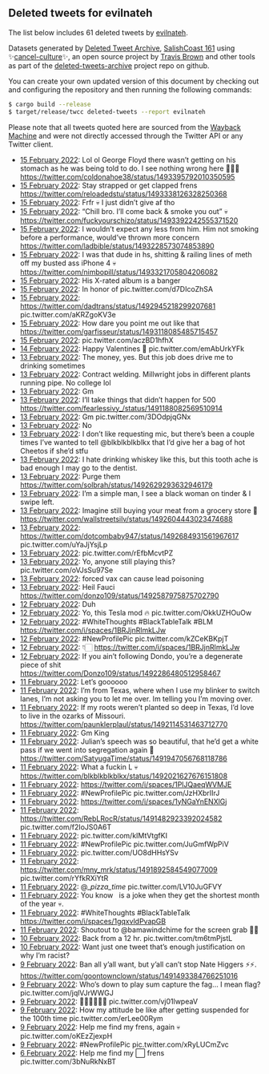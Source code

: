 ## Deleted tweets for evilnateh

The list below includes 61 deleted tweets by
[evilnateh](https://twitter.com/evilnateh).



Datasets generated by [Deleted Tweet Archive](https://twitter.com/deletedtweet161), 
[SalishCoast 161](https://twitter.com/SalishCoastA) using 
✨[cancel-culture](https://github.com/travisbrown/cancel-culture)✨, an open source project by 
[Travis Brown](https://twitter.com/travisbrown) and other tools as part of the 
[deleted-tweets-archive](https://github.com/salcoast/deleted-tweets-archive/) project repo on github.

You can create your own updated version of this document by checking out and configuring the
repository and then running the following commands:

```bash
$ cargo build --release
$ target/release/twcc deleted-tweets --report evilnateh
```

Please note that all tweets quoted here are sourced from the
[Wayback Machine](https://web.archive.org) and were not directly accessed through the Twitter API or
any Twitter client.

* [15 February 2022](https://web.archive.org/web/20220215144359/https://twitter.com/EvilNateH/status/1493595654530154502): Lol ol George Floyd there wasn’t getting on his stomach as he was being told to do. I see nothing wrong here 🤷🏻‍♂️ https://twitter.com/coldonahoe38/status/1493395792010350595 <!--1493595654530154502-->
* [15 February 2022](https://web.archive.org/web/20220215063738/https://twitter.com/EvilNateH/status/1493473275304886274): Stay strapped or get clapped frens https://twitter.com/reloadedstu/status/1493338126328250368 <!--1493473275304886274-->
* [15 February 2022](https://web.archive.org/web/20220215063337/https://twitter.com/EvilNateH/status/1493472247826243587): Frfr 💀 I just didn’t give af tho <!--1493472247826243587-->
* [15 February 2022](https://web.archive.org/web/20220215062813/https://twitter.com/EvilNateH/status/1493470884937490434): “Chill bro. I’ll come back & smoke you out” 💀 https://twitter.com/fuckyourschizo/status/1493392242555371520 <!--1493470884937490434-->
* [15 February 2022](https://web.archive.org/web/20220215060941/https://twitter.com/EvilNateH/status/1493466241738190855): I wouldn’t expect any less from him. Him not smoking before a performance, would’ve thrown more concern https://twitter.com/ladbible/status/1493228573074853890 <!--1493466241738190855-->
* [15 February 2022](https://web.archive.org/web/20220215055406/https://twitter.com/EvilNateH/status/1493462312673501186): I was that dude in hs, shitting & railing lines of meth off my busted ass iPhone 4 💀 https://twitter.com/nimbopill/status/1493321705804206082 <!--1493462312673501186-->
* [15 February 2022](https://web.archive.org/web/20220215040332/https://twitter.com/EvilNateH/status/1493434486578683907): His X-rated album is a banger <!--1493434486578683907-->
* [15 February 2022](https://web.archive.org/web/20220215024705/https://twitter.com/EvilNateH/status/1493415199302430724): In honor of  pic.twitter.com/d7DIcoZhSA <!--1493415199302430724-->
* [15 February 2022](https://web.archive.org/web/20220215013940/https://twitter.com/EvilNateH/status/1493398243081965568): https://twitter.com/dadtrans/status/1492945218299207681  pic.twitter.com/aKRZgoKV3e <!--1493398243081965568-->
* [15 February 2022](https://web.archive.org/web/20220215013444/https://twitter.com/EvilNateH/status/1493397020329091079): How dare you point me out like that https://twitter.com/garfisseur/status/1493118085485715457 <!--1493397020329091079-->
* [15 February 2022](https://web.archive.org/web/20220215002256/https://twitter.com/EvilNateH/status/1493378945995137028): pic.twitter.com/aczBD1hfhX <!--1493378945995137028-->
* [14 February 2022](https://web.archive.org/web/20220214175730/https://twitter.com/EvilNateH/status/1493281991185387526): Happy Valentines 🥰 pic.twitter.com/emAbUrkYFk <!--1493281991185387526-->
* [13 February 2022](https://web.archive.org/web/20220213164458/https://twitter.com/EvilNateH/status/1492901333158047745): The money, yes. But this job does drive me to drinking sometimes <!--1492901333158047745-->
* [13 February 2022](https://web.archive.org/web/20220213163434/https://twitter.com/EvilNateH/status/1492898737286483969): Contract welding. Millwright jobs in different plants running pipe. No college lol <!--1492898737286483969-->
* [13 February 2022](https://web.archive.org/web/20220213153814/https://twitter.com/EvilNateH/status/1492884547373092873): Gm <!--1492884547373092873-->
* [13 February 2022](https://web.archive.org/web/20220213134207/https://twitter.com/EvilNateH/status/1492855305390239750): I’ll take things that didn’t happen for 500 https://twitter.com/fearlessivy_/status/1491188082569510914 <!--1492855305390239750-->
* [13 February 2022](https://web.archive.org/web/20220213133042/https://twitter.com/EvilNateH/status/1492852395159736322): Gm pic.twitter.com/3DOdpjqGNx <!--1492852395159736322-->
* [13 February 2022](https://web.archive.org/web/20220213125445/https://twitter.com/EvilNateH/status/1492843383148142593): No <!--1492843383148142593-->
* [13 February 2022](https://web.archive.org/web/20220213060102/https://twitter.com/EvilNateH/status/1492739282955649026): I don’t like requesting mic, but there’s been a couple times I’ve wanted to tell  @blkblkblkblkx  that I’d give her a bag of hot Cheetos if she’d stfu <!--1492739282955649026-->
* [13 February 2022](https://web.archive.org/web/20220213045511/https://twitter.com/EvilNateH/status/1492722701844336654): I hate drinking whiskey like this, but this tooth ache is bad enough I may go to the dentist. <!--1492722701844336654-->
* [13 February 2022](https://web.archive.org/web/20220213044127/https://twitter.com/EvilNateH/status/1492719262271692800): Purge them https://twitter.com/solbrah/status/1492629293632946179 <!--1492719262271692800-->
* [13 February 2022](https://web.archive.org/web/20220213040159/https://twitter.com/EvilNateH/status/1492709321045692417): I’m a simple man, I see a black woman on tinder & I swipe left. <!--1492709321045692417-->
* [13 February 2022](https://web.archive.org/web/20220213035314/https://twitter.com/EvilNateH/status/1492707135175675905): Imagine still buying your meat from a grocery store 🤢 https://twitter.com/wallstreetsilv/status/1492604443023474688 <!--1492707135175675905-->
* [13 February 2022](https://web.archive.org/web/20220213024612/https://twitter.com/EvilNateH/status/1492690252904947713): https://twitter.com/dotcombaby947/status/1492684931561967617  pic.twitter.com/uYaJjYsjLp <!--1492690252904947713-->
* [13 February 2022](https://web.archive.org/web/20220213023656/https://twitter.com/EvilNateH/status/1492687931210932227): pic.twitter.com/rEfbMcvtPZ <!--1492687931210932227-->
* [13 February 2022](https://web.archive.org/web/20220213021757/https://twitter.com/EvilNateH/status/1492683135338823681): Yo, anyone still playing this? pic.twitter.com/oVJsSu97Se <!--1492683135338823681-->
* [13 February 2022](https://web.archive.org/web/20220213020648/https://twitter.com/EvilNateH/status/1492680348630667270): forced vax can cause lead poisoning <!--1492680348630667270-->
* [13 February 2022](https://web.archive.org/web/20220213013653/https://twitter.com/EvilNateH/status/1492672811629961218): Heil Fauci https://twitter.com/donzo109/status/1492587975875702790 <!--1492672811629961218-->
* [12 February 2022](https://web.archive.org/web/20220214023836/https://twitter.com/EvilNateH/status/1492327219775119365): Duh <!--1492327219775119365-->
* [12 February 2022](https://web.archive.org/web/20220214023136/https://twitter.com/EvilNateH/status/1492324876136423429): Yo, this Tesla mod 🔥 pic.twitter.com/OkkUZHOuOw <!--1492324876136423429-->
* [12 February 2022](https://web.archive.org/web/20220214011124/https://twitter.com/EvilNateH/status/1492305278917824515): #WhiteThoughts   #BlackTableTalk    #BLM  https://twitter.com/i/spaces/1BRJjnRlmkLJw <!--1492305278917824515-->
* [12 February 2022](https://web.archive.org/web/20220214005442/https://twitter.com/EvilNateH/status/1492301073452834822): #NewProfilePic  pic.twitter.com/kZCeKBKpjT <!--1492301073452834822-->
* [12 February 2022](https://web.archive.org/web/20220214004921/https://twitter.com/EvilNateH/status/1492299721238528005): 👇🏻 https://twitter.com/i/spaces/1BRJjnRlmkLJw <!--1492299721238528005-->
* [12 February 2022](https://web.archive.org/web/20220214004808/https://twitter.com/EvilNateH/status/1492299424583888909): If you ain’t following Dondo, you’re a degenerate piece of shit https://twitter.com/Donzo109/status/1492286480512958467 <!--1492299424583888909-->
* [11 February 2022](https://web.archive.org/web/20220213234613/https://twitter.com/EvilNateH/status/1492283801556430852): Let’s goooooo <!--1492283801556430852-->
* [11 February 2022](https://web.archive.org/web/20220213212952/https://twitter.com/EvilNateH/status/1492249506104102912): I’m from Texas, where when I use my blinker to switch lanes, I’m not asking you to let me over. Im telling you I’m moving over. <!--1492249506104102912-->
* [11 February 2022](https://web.archive.org/web/20220213195146/https://twitter.com/EvilNateH/status/1492224837422616576): If my roots weren’t planted so deep in Texas, I’d love to live in the ozarks of Missouri. https://twitter.com/paunklerplaul/status/1492114531463712770 <!--1492224837422616576-->
* [11 February 2022](https://web.archive.org/web/20220213125131/https://twitter.com/EvilNateH/status/1492119072607289347): Gm King <!--1492119072607289347-->
* [11 February 2022](https://web.archive.org/web/20220213105606/https://twitter.com/EvilNateH/status/1492090019158364168): Julian’s speech was so beautiful, that he’d get a white pass if we went into segregation again 💯 https://twitter.com/SatyugaTime/status/1491947056768118786 <!--1492090019158364168-->
* [11 February 2022](https://web.archive.org/web/20220213062456/https://twitter.com/EvilNateH/status/1492021776339116054): What a fuckin L 💀 https://twitter.com/blkblkblkblkx/status/1492021627676151808 <!--1492021776339116054-->
* [11 February 2022](https://web.archive.org/web/20220213061916/https://twitter.com/EvilNateH/status/1492020351164948503): https://twitter.com/i/spaces/1PlJQaeqWVMJE <!--1492020351164948503-->
* [11 February 2022](https://web.archive.org/web/20220213060554/https://twitter.com/EvilNateH/status/1492016970681786368): #NewProfilePic  pic.twitter.com/JzHXbrIIrJ <!--1492016970681786368-->
* [11 February 2022](https://web.archive.org/web/20220213041338/https://twitter.com/EvilNateH/status/1491988722354638850): https://twitter.com/i/spaces/1yNGaYnENXlGj <!--1491988722354638850-->
* [11 February 2022](https://web.archive.org/web/20220213040723/https://twitter.com/EvilNateH/status/1491987162732335104): https://twitter.com/RebLRocR/status/1491482923392024582  pic.twitter.com/f2IoJS0A6T <!--1491987162732335104-->
* [11 February 2022](https://web.archive.org/web/20220213031509/https://twitter.com/EvilNateH/status/1491974031054192641): pic.twitter.com/kIMtVtgfKI <!--1491974031054192641-->
* [11 February 2022](https://web.archive.org/web/20220213031320/https://twitter.com/EvilNateH/status/1491973579054927872): #NewProfilePic  pic.twitter.com/JuGmfWpPiV <!--1491973579054927872-->
* [11 February 2022](https://web.archive.org/web/20220213024646/https://twitter.com/EvilNateH/status/1491966892789186562): pic.twitter.com/UO8dHHsYSv <!--1491966892789186562-->
* [11 February 2022](https://web.archive.org/web/20220213024237/https://twitter.com/EvilNateH/status/1491965840941633549): https://twitter.com/mny_mrk/status/1491892584549077009  pic.twitter.com/rYfkRXiYtR <!--1491965840941633549-->
* [11 February 2022](https://web.archive.org/web/20220213023638/https://twitter.com/EvilNateH/status/1491964338789355523): @__pizza_time_  pic.twitter.com/LV10JuGFVY <!--1491964338789355523-->
* [11 February 2022](https://web.archive.org/web/20220213014952/https://twitter.com/EvilNateH/status/1491952540547756034): You know    is a joke when they get the shortest month of the year 💀. <!--1491952540547756034-->
* [11 February 2022](https://web.archive.org/web/20220213013435/https://twitter.com/EvilNateH/status/1491948719482322944): #WhiteThoughts   #BlackTableTalk   https://twitter.com/i/spaces/1gqxvldPvapGB <!--1491948719482322944-->
* [11 February 2022](https://web.archive.org/web/20220213003836/https://twitter.com/EvilNateH/status/1491934628030169114): Shoutout to  @bamawindchime  for the screen grab ✊🏿 <!--1491934628030169114-->
* [10 February 2022](https://web.archive.org/web/20220212214729/https://twitter.com/EvilNateH/status/1491872855386120197): Back from a 12 hr. pic.twitter.com/tm6tmPjstL <!--1491872855386120197-->
* [10 February 2022](https://web.archive.org/web/20220210024432/https://twitter.com/EvilNateH/status/1491603965351497731): Want just one tweet that’s enough justification on why I’m racist? <!--1491603965351497731-->
* [ 9 February 2022](https://web.archive.org/web/20220209205422/https://twitter.com/EvilNateH/status/1491514558816690177): Ban all y’all want, but y’all can’t stop Nate Higgers ⚡️⚡️. https://twitter.com/goontownclown/status/1491493384766251016 <!--1491514558816690177-->
* [ 9 February 2022](https://web.archive.org/web/20220209204608/https://twitter.com/EvilNateH/status/1491512473672949771): Who’s down to play sum capture the fag… I mean flag? pic.twitter.com/jqlVJrWWGJ <!--1491512473672949771-->
* [ 9 February 2022](https://web.archive.org/web/20220209204223/https://twitter.com/EvilNateH/status/1491511550842228737): ✊🏿✊🏿✊🏿 pic.twitter.com/vj01lwpeaV <!--1491511550842228737-->
* [ 9 February 2022](https://web.archive.org/web/20220209204006/https://twitter.com/EvilNateH/status/1491510957562073096): How my attitude be like after getting suspended for the 100th time pic.twitter.com/erLee00Rym <!--1491510957562073096-->
* [ 9 February 2022](https://web.archive.org/web/20220209203002/https://twitter.com/EvilNateH/status/1491508390782283777): Help me find my frens, again 💀 pic.twitter.com/oKEzZjexpH <!--1491508390782283777-->
* [ 9 February 2022](https://web.archive.org/web/20220209202832/https://twitter.com/EvilNateH/status/1491508055313420293): #NewProfilePic  pic.twitter.com/xRyLUCmZvc <!--1491508055313420293-->
* [ 6 February 2022](https://web.archive.org/web/20220206190656/https://twitter.com/EvilNateH/status/1490400349429112846): Help me find my ⬜️ frens pic.twitter.com/3bNuRkNxBT <!--1490400349429112846-->
